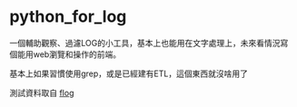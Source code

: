 # python_for_log
一個輔助觀察、過濾LOG的小工具，基本上也能用在文字處理上，未來看情況寫個能用web瀏覽和操作的前端。

基本上如果習慣使用grep，或是已經建有ETL，這個東西就沒啥用了

測試資料取自 [flog](https://github.com/mingrammer/flog.git)
